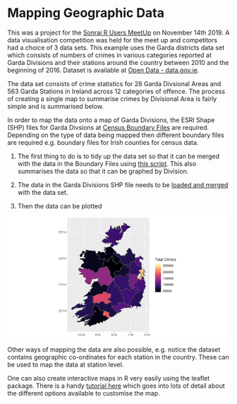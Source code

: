# Mapping Geographic Data

This was a project for the [Sonrai R Users MeetUp](https://www.meetup.com/sonRai/events/265838349/) on November 14th 2019. A data visualisation competition was held for the meet up and competitors had a choice of 3 data sets. This example uses the Garda districts data set which consists of numbers of crimes in various categories reported at Garda Divisions and their stations around the country between 2010 and the beginning of 2016. Dataset is available at [Open Data - data.gov.ie](https://data.gov.ie/dataset/crimes-at-garda-stations-level-2010-2016).

The data set consists of crime statistics for 28 Garda Divsional Areas and 563 Garda Stations in Ireland across 12 categories of offence. The process of creating a single map to summarise crimes by Divisional Area is fairly simple and is summarised below. 

In order to map the data onto a map of Garda Divisions, the ESRI Shape (SHP) files for Garda Divsions at [Census Boundary Files](https://www.cso.ie/en/census/census2011boundaryfiles/) are required. Depending on the type of data being mapped then different boundary files are required e.g. boundary files for Irish counties for census data. 

1. The first thing to do is to tidy up the data set so that it can be merged with the data in the Boundary Files using [this script](https://github.com/RQuinn78/Mapping-Census-Data/blob/master/Data%20Preparation.R). This also summarises the data so that it can be graphed by Division. 

2. The data in the Garda Divisions SHP file needs to be [loaded and merged](https://github.com/RQuinn78/Mapping-Census-Data/blob/master/load_join_ShapeFiles%20.R) with the data set. 

3. Then the data can be plotted

![](https://github.com/RQuinn78/Mapping-Census-Data/blob/master/Total_Crimes_Garda_Division.jpeg)

Other ways of mapping the data are also possible, e.g. notice the dataset contains geographic co-ordinates for each station in the country. These can be used to map the data at station level. 

One can also create interactive maps in R very easily using the leaflet package. There is a handy [tutorial here](https://github.com/dlab-berkeley/Leaflet-Maps-in-R) which goes into lots of detail about the different options available to customise the map. 
